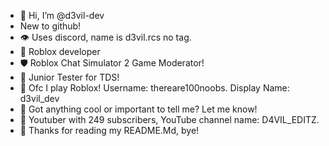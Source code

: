 - 👋 Hi, I’m @d3vil-dev
-  New to github!
-  👁️ Uses discord, name is d3vil.rcs no tag.
-  📄 Roblox developer
- 🛡️ Roblox Chat Simulator 2 Game Moderator!
- 🧪 Junior Tester for TDS!
- 🤖 Ofc I play Roblox! Username: thereare100noobs. Display Name: d3vil_dev
- 🤔 Got anything cool or important to tell me? Let me know!
- 📸 Youtuber with 249 subscribers, YouTube channel name: D4VIL_EDITZ.
- 👋 Thanks for reading my README.Md, bye!

<!---
d3vil-dev/d3vil-dev is a ✨ special ✨ repository because its `README.md` (this file) appears on your GitHub profile.
You can click the Preview link to take a look at your changes.
--->
